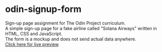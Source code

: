 # odin-signup-form
Sign-up page assignment for The Odin Project curriculum.<br/>
A simple sign-up page for a fake airline called "Solana Airways" written in HTML, CSS and JavaScript.<br/>
The form is a mockup and does not send actual data anywhere.<br/>
[Click here for live preview](https://pietrodnd.github.io/odin-signup-form/).

